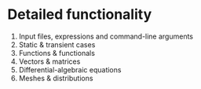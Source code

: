 # Detailed functionality

 1. Input files, expressions and command-line arguments
 2. Static & transient cases
 3. Functions & functionals
 4. Vectors & matrices
 5. Differential-algebraic equations
 6. Meshes & distributions
